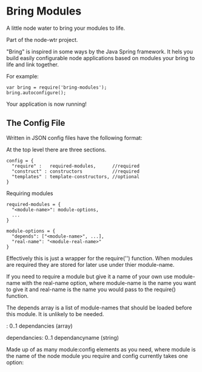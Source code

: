 Bring Modules
=============

A little node water to bring your modules to life.

Part of the node-wtr project.

"Bring" is inspired in some ways by the Java Spring framework. It hels you build 
easily configurable node applications based on modules your bring to life and link 
together.

For example:

    var bring = require('bring-modules');
    bring.autoconfigure();

Your application is now running! 


The Config File
---------------

Written in JSON config files have the following format:

At the top level there are three sections.

    config = {
      "require" :   required-modules,      //required
      "construct" : constructors           //required
      "templates" : template-constructors, //optional
    }


Requiring modules

    required-modules = {
      "<module-name>": module-options,
      ...    
    }

    module-options = {
      "depends": ["<module-name>", ...],
      "real-name": "<module-real-name>"
    }

Effectively this is just a wrapper for the require('<module-name>') function. 
When modules are required they are stored for later use under thier module-name. 

If you need to require a module but give it a name of your own use module-name with the
real-name option, where module-name is the name you want to give it and real-name is the name
you would pass to the require() function.

The depends array is a list of module-names that should be loaded before this module. It is
unlikely to be needed.


  
<module>:
  0..1 dependancies (array)

dependancies:
  0..1 dependancyname (string)


Made up of as many module:config elements as you need, where module is the name of the node module
you require and config currently takes one option:
